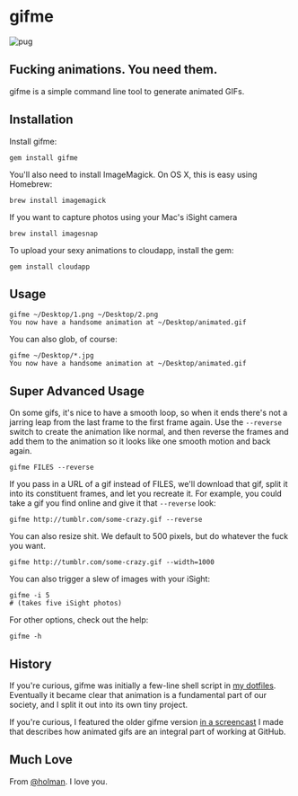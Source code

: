 # gifme

![pug](http://f.cl.ly/items/0T0f2w2C2z3T343w0u37/pug.gif)

## Fucking animations. You need them.

gifme is a simple command line tool to generate animated GIFs.

## Installation

Install gifme:

    gem install gifme

You'll also need to install ImageMagick. On OS X, this is easy using Homebrew:

    brew install imagemagick

If you want to capture photos using your Mac's iSight camera

    brew install imagesnap

To upload your sexy animations to cloudapp, install the gem:

    gem install cloudapp

## Usage

    gifme ~/Desktop/1.png ~/Desktop/2.png
    You now have a handsome animation at ~/Desktop/animated.gif

You can also glob, of course:

    gifme ~/Desktop/*.jpg
    You now have a handsome animation at ~/Desktop/animated.gif

## Super Advanced Usage

On some gifs, it's nice to have a smooth loop, so when it ends there's not a
jarring leap from the last frame to the first frame again. Use the `--reverse`
switch to create the animation like normal, and then reverse the frames and add
them to the animation so it looks like one smooth motion and back again.

    gifme FILES --reverse

If you pass in a URL of a gif instead of FILES, we'll download that gif, split
it into its constituent frames, and let you recreate it. For example, you could
take a gif you find online and give it that `--reverse` look:

    gifme http://tumblr.com/some-crazy.gif --reverse

You can also resize shit. We default to 500 pixels, but do whatever the fuck
you want.

    gifme http://tumblr.com/some-crazy.gif --width=1000

You can also trigger a slew of images with your iSight:

    gifme -i 5
    # (takes five iSight photos)

For other options, check out the help:

    gifme -h

## History

If you're curious, gifme was initially a few-line shell script in [my
dotfiles](https://github.com/holman/dotfiles). Eventually it became clear that
animation is a fundamental part of our society, and I split it out into its own
tiny project.

If you're curious, I featured the older gifme version [in a
screencast](http://zachholman.com/2011/01/automating-inefficiencies/) I made
that describes how animated gifs are an integral part of working at GitHub.

## Much Love

From [@holman](https://twitter.com/holman). I love you.
